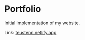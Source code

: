 # Portfolio

Initial implementation of my website.

<div>
 Link: 
 <a href="https://teustenn.netlify.app" target="_blank">teustenn.netlify.app</a>
</div>
 
